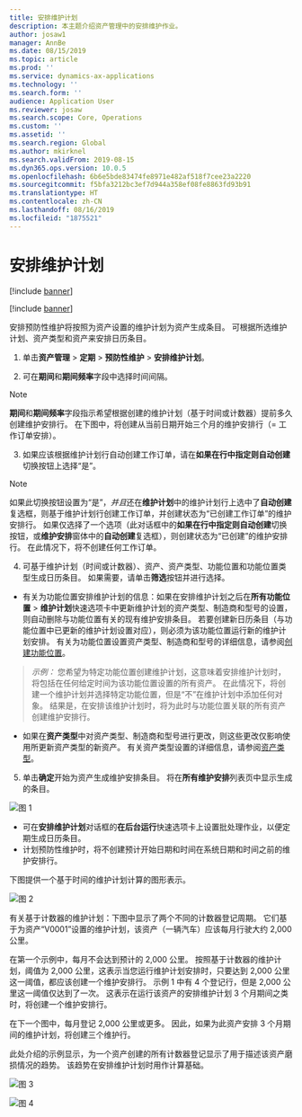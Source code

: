 ```yaml
---
title: 安排维护计划
description: 本主题介绍资产管理中的安排维护作业。
author: josaw1
manager: AnnBe
ms.date: 08/15/2019
ms.topic: article
ms.prod: ''
ms.service: dynamics-ax-applications
ms.technology: ''
ms.search.form: ''
audience: Application User
ms.reviewer: josaw
ms.search.scope: Core, Operations
ms.custom: ''
ms.assetid: ''
ms.search.region: Global
ms.author: mkirknel
ms.search.validFrom: 2019-08-15
ms.dyn365.ops.version: 10.0.5
ms.openlocfilehash: 6b6e5bde83474fe8971e482af518f7cee23a2220
ms.sourcegitcommit: f5bfa3212bc3ef7d944a358ef08fe8863fd93b91
ms.translationtype: HT
ms.contentlocale: zh-CN
ms.lasthandoff: 08/16/2019
ms.locfileid: "1875521"
---
```

# <a name="schedule-maintenance-plans"></a>安排维护计划

[!include [banner](../../includes/banner.md)]

[!include [banner](../../includes/preview-banner.md)]

安排预防性维护将按照为资产设置的维护计划为资产生成条目。 可根据所选维护计划、资产类型和资产来安排日历条目。

1. 单击**资产管理** > **定期** > **预防性维护** > **安排维护计划**。

2. 可在**期间**和**期间频率**字段中选择时间间隔。

>[!NOTE]
>**期间**和**期间频率**字段指示希望根据创建的维护计划（基于时间或计数器）提前多久创建维护安排行。 在下图中，将创建从当前日期开始三个月的维护安排行（= 工作订单安排）。

3. 如果应该根据维护计划行自动创建工作订单，请在**如果在行中指定则自动创建**切换按钮上选择“是”。

>[!NOTE]
>如果此切换按钮设置为“是”，*并且*还在**维护计划**中的维护计划行上选中了**自动创建**复选框，则基于维护计划行创建工作订单，并创建状态为“已创建工作订单”的维护安排行。 如果仅选择了一个选项（此对话框中的**如果在行中指定则自动创建**切换按钮，或**维护安排**窗体中的**自动创建**复选框），则创建状态为“已创建”的维护安排行。 在此情况下，将不创建任何工作订单。

4. 可基于维护计划（时间或计数器）、资产、资产类型、功能位置和功能位置类型生成日历条目。 如果需要，请单击**筛选**按钮并进行选择。

- 有关为功能位置安排维护计划的信息：如果在安排维护计划之后在**所有功能位置** > **维护计划**快速选项卡中更新维护计划的资产类型、制造商和型号的设置，则自动删除与功能位置有关的现有维护安排条目。 若要创建新日历条目（与功能位置中已更新的维护计划设置对应），则必须为该功能位置运行新的维护计划安排。 有关为功能位置设置资产类型、制造商和型号的详细信息，请参阅[创建功能位置](../functional-locations/create-functional-locations.md)。

>*示例：* 您希望为特定功能位置创建维护计划，这意味着安排维护计划时，将包括在任何给定时间为该功能位置设置的所有资产。 在此情况下，将创建一个维护计划并选择特定功能位置，但是“不”在维护计划中添加任何对象。 结果是，在安排该维护计划时，将为此时与功能位置关联的所有资产创建维护安排行。

- 如果在**资产类型**中对资产类型、制造商和型号进行更改，则这些更改仅影响使用所更新资产类型的新资产。 有关资产类型设置的详细信息，请参阅[资产类型](../setup-for-objects/object-types.md)。  

5. 单击**确定**开始为资产生成维护安排条目。 将在**所有维护安排**列表页中显示生成的条目。

![图 1](media/09-preventive-maintenance.png)

- 可在**安排维护计划**对话框的**在后台运行**快速选项卡上设置批处理作业，以便定期生成日历条目。  
- 计划预防性维护时，将不创建预计开始日期和时间在系统日期和时间之前的维护安排行。  

下图提供一个基于时间的维护计划计算的图形表示。  

![图 2](media/10-preventive-maintenance.jpg)

有关基于计数器的维护计划：下图中显示了两个不同的计数器登记周期。 它们基于为资产“V0001”设置的维护计划，该资产（一辆汽车）应该每月行驶大约 2,000 公里。

在第一个示例中，每月不会达到预计的 2,000 公里。 按照基于计数器的维护计划，阈值为 2,000 公里，这表示当您运行维护计划安排时，只要达到 2,000 公里这一阈值，都应该创建一个维护安排行。 示例 1 中有 4 个登记行，但是 2,000 公里这一阈值仅达到了一次。 这表示在运行该资产的安排维护计划 3 个月期间之类时，将创建一个维护安排行。

在下一个图中，每月登记 2,000 公里或更多。 因此，如果为此资产安排 3 个月期间的维护计划，将创建三个维护行。 

此处介绍的示例显示，为一个资产创建的所有计数器登记显示了用于描述该资产磨损情况的趋势。 该趋势在安排维护计划时用作计算基础。

![图 3](media/11-preventive-maintenance.png)

![图 4](media/12-preventive-maintenance.png)
